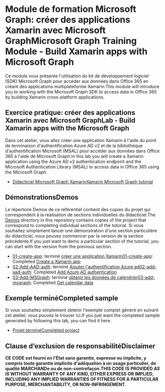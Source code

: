 # <a name="microsoft-graph-training-module---build-xamarin-apps-with-microsoft-graph"></a><span data-ttu-id="6ee93-101">Module de formation Microsoft Graph: créer des applications Xamarin avec Microsoft Graph</span><span class="sxs-lookup"><span data-stu-id="6ee93-101">Microsoft Graph Training Module - Build Xamarin apps with Microsoft Graph</span></span>

<span data-ttu-id="6ee93-102">Ce module vous présente l'utilisation du kit de développement logiciel (SDK) Microsoft Graph pour accéder aux données dans Office 365 en créant des applications multiplateforme Xamarin.</span><span class="sxs-lookup"><span data-stu-id="6ee93-102">This module will introduce you to working with the Microsoft Graph SDK to access data in Office 365 by building Xamarin cross-platform applications.</span></span>

## <a name="lab---build-xamarin-apps-with-the-microsoft-graph"></a><span data-ttu-id="6ee93-103">Exercice pratique: créer des applications Xamarin avec Microsoft Graph</span><span class="sxs-lookup"><span data-stu-id="6ee93-103">Lab - Build Xamarin apps with the Microsoft Graph</span></span>

<span data-ttu-id="6ee93-104">Dans cet atelier, vous allez créer une application Xamarin à l'aide du point de terminaison d'authentification Azure AD v2 et de la bibliothèque d'authentification Microsoft (MSAL) pour accéder aux données dans Office 365 à l'aide de Microsoft Graph.</span><span class="sxs-lookup"><span data-stu-id="6ee93-104">In this lab you will create a Xamarin application using the Azure AD v2 authentication endpoint and the Microsoft Authentication Library (MSAL) to access data in Office 365 using the Microsoft Graph.</span></span>

- [<span data-ttu-id="6ee93-105">Didacticiel Microsoft Graph Xamarin</span><span class="sxs-lookup"><span data-stu-id="6ee93-105">Xamarin Microsoft Graph tutorial</span></span>](https://docs.microsoft.com/graph/tutorials/xamarin)

## <a name="demos"></a><span data-ttu-id="6ee93-106">Démonstrations</span><span class="sxs-lookup"><span data-stu-id="6ee93-106">Demos</span></span>

<span data-ttu-id="6ee93-107">Le [](./demos) répertoire Demos de ce référentiel contient des copies du projet qui correspondent à la réalisation de sections individuelles du didacticiel.</span><span class="sxs-lookup"><span data-stu-id="6ee93-107">The [Demos](./demos) directory in this repository contains copies of the project that correspond to completing individual sections of the tutorial.</span></span> <span data-ttu-id="6ee93-108">Si vous souhaitez simplement lancer une démonstration d'une section particulière du didacticiel, vous pouvez commencer par la version de la section précédente.</span><span class="sxs-lookup"><span data-stu-id="6ee93-108">If you just want to demo a particular section of the tutorial, you can start with the version from the previous section.</span></span>

- <span data-ttu-id="6ee93-109">[01-create-app](demos/01-create-app): terminé [créer une application Xamarin](https://docs.microsoft.com/graph/tutorials/xamarin?tutorial-step=1)</span><span class="sxs-lookup"><span data-stu-id="6ee93-109">[01-create-app](demos/01-create-app): Completed [Create a Xamarin app](https://docs.microsoft.com/graph/tutorials/xamarin?tutorial-step=1)</span></span>
- <span data-ttu-id="6ee93-110">[02-Add-AAD-auth](demos/02-add-aad-auth): terminé [Ajouter l'authentification Azure ad](https://docs.microsoft.com/graph/tutorials/xamarin?tutorial-step=3)</span><span class="sxs-lookup"><span data-stu-id="6ee93-110">[02-add-aad-auth](demos/02-add-aad-auth): Completed [Add Azure AD authentication](https://docs.microsoft.com/graph/tutorials/xamarin?tutorial-step=3)</span></span>
- <span data-ttu-id="6ee93-111">[03-Add-MSGraph](demos/03-add-msgraph): terminé [obtenir les données de calendrier](https://docs.microsoft.com/graph/tutorials/xamarin?tutorial-step=4)</span><span class="sxs-lookup"><span data-stu-id="6ee93-111">[03-add-msgraph](demos/03-add-msgraph): Completed [Get calendar data](https://docs.microsoft.com/graph/tutorials/xamarin?tutorial-step=4)</span></span>

## <a name="completed-sample"></a><span data-ttu-id="6ee93-112">Exemple terminé</span><span class="sxs-lookup"><span data-stu-id="6ee93-112">Completed sample</span></span>

<span data-ttu-id="6ee93-113">Si vous souhaitez simplement obtenir l'exemple complet généré en suivant cet atelier, vous pouvez le trouver ici.</span><span class="sxs-lookup"><span data-stu-id="6ee93-113">If you just want the completed sample generated by following this lab, you can find it here.</span></span>

- [<span data-ttu-id="6ee93-114">Projet terminé</span><span class="sxs-lookup"><span data-stu-id="6ee93-114">Completed project</span></span>](demos/03-add-msgraph)

## <a name="disclaimer"></a><span data-ttu-id="6ee93-115">Clause d’exclusion de responsabilité</span><span class="sxs-lookup"><span data-stu-id="6ee93-115">Disclaimer</span></span>

<span data-ttu-id="6ee93-116">**CE CODE est fourni *en* l'État sans garantie, expresse ou implicite, y compris toute garantie implicite d'adéquation à un usage particulier, de qualité MARCHANDe ou de non-contrefaçon.**</span><span class="sxs-lookup"><span data-stu-id="6ee93-116">**THIS CODE IS PROVIDED *AS IS* WITHOUT WARRANTY OF ANY KIND, EITHER EXPRESS OR IMPLIED, INCLUDING ANY IMPLIED WARRANTIES OF FITNESS FOR A PARTICULAR PURPOSE, MERCHANTABILITY, OR NON-INFRINGEMENT.**</span></span>
